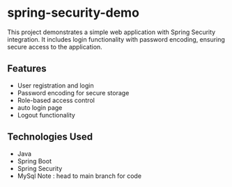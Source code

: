 # spring-security-demo
This project demonstrates a simple web application with Spring Security integration. It includes login functionality with password encoding, ensuring secure access to the application.


## Features
- User registration and login
- Password encoding for secure storage
- Role-based access control
- auto login page
- Logout functionality

## Technologies Used
- Java
- Spring Boot
- Spring Security
- MySql
Note : head to main branch for code
